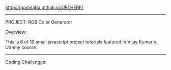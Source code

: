 https://pomnabo.github.io/URLHERE/

------------------------------
PROJECT: RGB Color Generator

Overview:

This is 6 of 10 small javascript project tutorials featured in Vijay Kumar's Udemy course.


------------------------------
Coding Challenges: